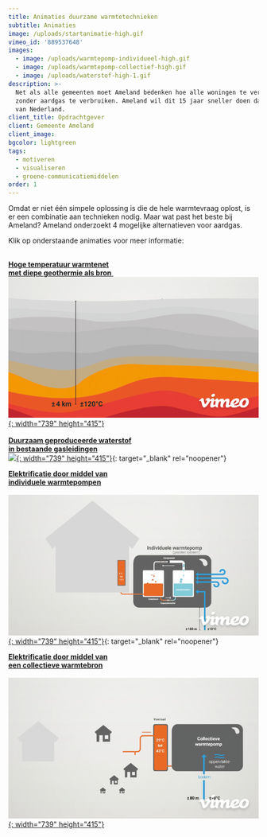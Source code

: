 ```yaml
---
title: Animaties duurzame warmtetechnieken
subtitle: Animaties
image: /uploads/startanimatie-high.gif
vimeo_id: '889537648'
images:
  - image: /uploads/warmtepomp-individueel-high.gif
  - image: /uploads/warmtepomp-collectief-high.gif
  - image: /uploads/waterstof-high-1.gif
description: >-
  Net als alle gemeenten moet Ameland bedenken hoe alle woningen te verwarmen
  zonder aardgas te verbruiken. Ameland wil dit 15 jaar sneller doen dan de rest
  van Nederland.
client_title: Opdrachtgever
client: Gemeente Ameland
client_image:
bgcolor: lightgreen
tags:
  - motiveren
  - visualiseren
  - groene-communicatiemiddelen
order: 1
---
```

Omdat er niet één simpele oplossing is die de hele warmtevraag oplost, is er een combinatie aan technieken nodig. Maar wat past het beste bij Ameland? Ameland onderzoekt 4 mogelijke alternatieven voor aardgas.

Klik op onderstaande animaties voor meer informatie:

<br>[**Hoge temperatuur warmtenet<br>met diepe geothermie als bron**&nbsp;<br>![](/uploads/geothermie-high.gif){: width="739" height="415"}](https://vimeo.com/manage/videos/889537243)<br><br>[**Duurzaam geproduceerde waterstof<br>in bestaande gasleidingen**<br>![](/uploads/waterstof-high.gif){: width="739" height="415"}](https://vimeo.com/manage/videos/889539017){: target="_blank" rel="noopener"}

[**Elektrificatie door middel van<br>individuele warmtepompen**<br><br>![](/uploads/warmtepomp-individueel-high.gif){: width="739" height="415"}](https://vimeo.com/889538544?share=copy){: target="_blank" rel="noopener"}

[**Elektrificatie door middel van<br>een collectieve warmtebron**<br><br>![](/uploads/warmtepomp-collectief-high.gif){: width="739" height="415"}](https://vimeo.com/889538119?share=copy)